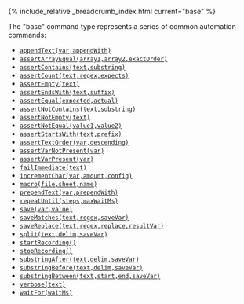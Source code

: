 {% include_relative _breadcrumb_index.html current="base" %}

The "base" command type represents a series of common automation commands:

- [`appendText(var,appendWith)`](appendText(var,appendWith))
- [`assertArrayEqual(array1,array2,exactOrder)`](assertArrayEqual(array1,array2,exactOrder))
- [`assertContains(text,substring)`](assertContains(text,substring))
- [`assertCount(text,regex,expects)`](assertCount(text,regex,expects))
- [`assertEmpty(text)`](assertEmpty(text))
- [`assertEndsWith(text,suffix)`](assertEndsWith(text,suffix))
- [`assertEqual(expected,actual)`](assertEqual(expected,actual))
- [`assertNotContains(text,substring)`](assertNotContains(text,substring))
- [`assertNotEmpty(text)`](assertNotEmpty(text))
- [`assertNotEqual(value1,value2)`](assertNotEqual(value1,value2))
- [`assertStartsWith(text,prefix)`](assertStartsWith(text,prefix))
- [`assertTextOrder(var,descending)`](assertTextOrder(var,descending))
- [`assertVarNotPresent(var)`](assertVarNotPresent(var))
- [`assertVarPresent(var)`](assertVarPresent(var))
- [`failImmediate(text)`](failImmediate(text))
- [`incrementChar(var,amount,config)`](incrementChar(var,amount,config))
- [`macro(file,sheet,name)`](macro(file,sheet,name))
- [`prependText(var,prependWith)`](prependText(var,prependWith))
- [`repeatUntil(steps,maxWaitMs)`](repeatUntil(steps,maxWaitMs))
- [`save(var,value)`](save(var,value))
- [`saveMatches(text,regex,saveVar)`](saveMatches(text,regex,saveVar))
- [`saveReplace(text,regex,replace,resultVar)`](saveReplace(text,regex,replace,resultVar))
- [`split(text,delim,saveVar)`](split(text,delim,saveVar))
- [`startRecording()`](startRecording())
- [`stopRecording()`](stopRecording())
- [`substringAfter(text,delim,saveVar)`](substringAfter(text,delim,saveVar))
- [`substringBefore(text,delim,saveVar)`](substringBefore(text,delim,saveVar))
- [`substringBetween(text,start,end,saveVar)`](substringBetween(text,start,end,saveVar))
- [`verbose(text)`](verbose(text))
- [`waitFor(waitMs)`](waitFor(waitMs))
